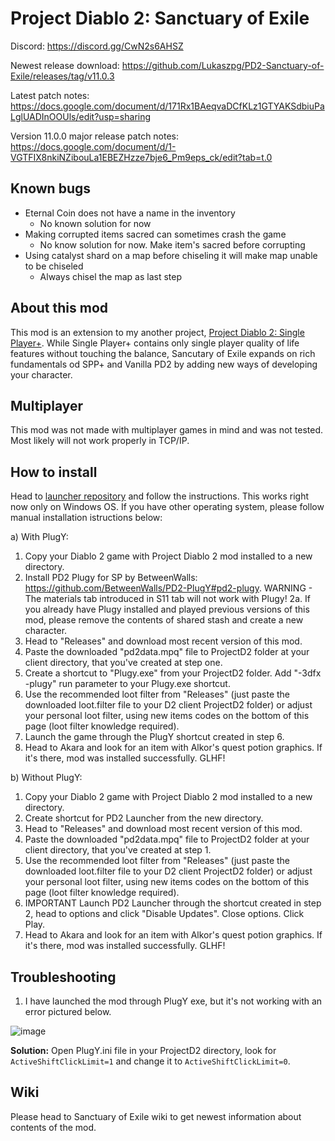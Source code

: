 
# Project Diablo 2: Sanctuary of Exile

Discord: https://discord.gg/CwN2s6AHSZ

Newest release download: https://github.com/Lukaszpg/PD2-Sanctuary-of-Exile/releases/tag/v11.0.3

Latest patch notes: https://docs.google.com/document/d/171Rx1BAeqvaDCfKLz1GTYAKSdbiuPaLglUADInOOUls/edit?usp=sharing

Version 11.0.0 major release patch notes: https://docs.google.com/document/d/1-VGTFIX8nkiNZibouLa1EBEZHzze7bje6_Pm9eps_ck/edit?tab=t.0

## Known bugs

- Eternal Coin does not have a name in the inventory
    - No known solution for now
- Making corrupted items sacred can sometimes crash the game
    - No know solution for now. Make item's sacred before corrupting
- Using catalyst shard on a map before chiseling it will make map unable to be chiseled
    - Always chisel the map as last step 

## About this mod

This mod is an extension to my another project, [Project Diablo 2: Single Player+](https://github.com/Lukaszpg/PD2-Single-Player-Plus-mod). While Single Player+ contains only single player quality of life features without touching the balance, Sancutary of Exile expands on rich fundamentals od SPP+ and Vanilla PD2 by adding new ways of developing your character.

## Multiplayer

This mod was not made with multiplayer games in mind and was not tested. Most likely will not work properly in TCP/IP.

## How to install

Head to [launcher repository](https://github.com/Lukaszpg/pd2-sanctuary-of-exile-launcher) and follow the instructions. This works right now only on Windows OS. If you have other operating system, please follow manual installation istructions below: 

a) With PlugY:

1. Copy your Diablo 2 game with Project Diablo 2 mod installed to a new directory.
2. Install PD2 Plugy for SP by BetweenWalls: https://github.com/BetweenWalls/PD2-PlugY#pd2-plugy. WARNING - The materials tab introduced in S11 tab will not work with Plugy! 2a. If you already have Plugy installed and played previous versions of this mod, please remove the contents of shared stash and create a new character.
3. Head to "Releases" and download most recent version of this mod.
4. Paste the downloaded "pd2data.mpq" file to ProjectD2 folder at your client directory, that you've created at step one.
5. Create a shortcut to "Plugy.exe" from your ProjectD2 folder. Add "-3dfx -plugy" run parameter to your Plugy.exe shortcut.
6. Use the recommended loot filter from "Releases" (just paste the downloaded loot.filter file to your D2 client ProjectD2 folder) or adjust your personal loot filter, using new items codes on the bottom of this page (loot filter knowledge required).
7. Launch the game through the PlugY shortcut created in step 6.
8. Head to Akara and look for an item with Alkor's quest potion graphics. If it's there, mod was installed successfully. GLHF!

b) Without PlugY:

1. Copy your Diablo 2 game with Project Diablo 2 mod installed to a new directory.
2. Create shortcut for PD2 Launcher from the new directory.
3. Head to "Releases" and download most recent version of this mod.
4. Paste the downloaded "pd2data.mpq" file to ProjectD2 folder at your client directory, that you've created at step 1.
5. Use the recommended loot filter from "Releases" (just paste the downloaded loot.filter file to your D2 client ProjectD2 folder) or adjust your personal loot filter, using new items codes on the bottom of this page (loot filter knowledge required).
6. IMPORTANT Launch PD2 Launcher through the shortcut created in step 2, head to options and click "Disable Updates". Close options. Click Play.
7. Head to Akara and look for an item with Alkor's quest potion graphics. If it's there, mod was installed successfully. GLHF!

## Troubleshooting

1. I have launched the mod through PlugY exe, but it's not working with an error pictured below.

![image](https://github.com/user-attachments/assets/5147e3cc-6e4b-49cd-9a65-bee7476d7dfb)

**Solution:** Open PlugY.ini file in your ProjectD2 directory, look for `ActiveShiftClickLimit=1` and change it to `ActiveShiftClickLimit=0`. 
  
## Wiki

Please head to Sanctuary of Exile wiki to get newest information about contents of the mod.



